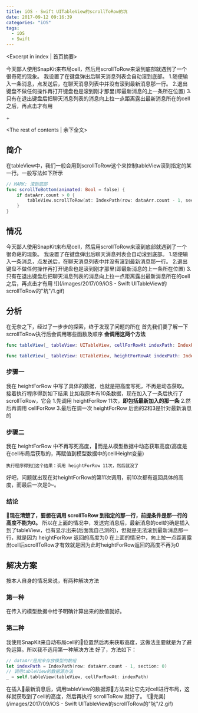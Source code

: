 ```yaml
---
title: iOS - Swift UITableView的scrollToRow的坑
date: 2017-09-12 09:16:39
categories: "iOS"
tags:
  - iOS
  - Swift
---
```


<Excerpt in index | 首页摘要> 

今天鄙人使用SnapKit来布局cell，然后用scrollToRow来滚到底部就遇到了一个很奇葩的现象。
我设置了在键盘弹出后聊天消息列表会自动滚到底部。
1.随便输入一条消息，点发送后，在聊天消息列表中并没有滚到最新消息那一行。
2.退出键盘不做任何操作再打开键盘也是滚到刚才那里(即最新消息的上一条所在位置)
3.只有在退出键盘后把聊天消息列表的消息向上拉一点距离露出最新消息所在的cell之后，再点击才有用

+<!-- more -->

<The rest of contents | 余下全文>

## 简介
在tableView中，我们一般会用到scrollToRow这个来控制tableView滚到指定的某一行。一般写法如下所示
```swift
// MARK: 滚到底部
func scrollToBottom(animated: Bool = false) {
    if dataArr.count > 0 {
        tableView.scrollToRow(at: IndexPath(row: dataArr.count - 1, section: 0), at: .bottom, animated: animated)
    }
}
```
## 情况
今天鄙人使用SnapKit来布局cell，然后用scrollToRow来滚到底部就遇到了一个很奇葩的现象。
我设置了在键盘弹出后聊天消息列表会自动滚到底部。
1.随便输入一条消息，点发送后，在聊天消息列表中并没有滚到最新消息那一行。
2.退出键盘不做任何操作再打开键盘也是滚到刚才那里(即最新消息的上一条所在位置)
3.只有在退出键盘后把聊天消息列表的消息向上拉一点距离露出最新消息所在的cell之后，再点击才有用
![](/images/2017/09/iOS - Swift UITableView的scrollToRow的"坑"/1.gif)

## 分析
在无奈之下，经过了一步步的探索，终于发现了问题的所在
首先我们要了解一下scrollToRow执行后会调用哪些函数及顺序
**会调用这两个方法**
```swift
func tableView(_ tableView: UITableView, cellForRowAt indexPath: IndexPath) -> UITableViewCell
```
```swift
func tableView(_ tableView: UITableView, heightForRowAt indexPath: IndexPath) -> CGFloat
```
### 步骤一
我在 heightForRow 中写了具体的数据，也就是把高度写死，不再是动态获取。接着执行程序得到如下结果
比如我原本有10条数据，现在加入了一条后执行了scrollToRow，它会
1.先调用 heightForRow 11次，**即包括最新加入的那一条**
2.然后再调用 cellForRow
3.最后在调一次 heightForRow
后面的2和3是针对最新消息的
### 步骤二
我在 heightForRow 中不再写死高度，而是从模型数据中动态获取高度(高度是在cell布局后获取的，再赋值到模型数据中的cellHeight变量)
```
执行程序得到这个结果：调用 heightForRow 11次，然后就没了
```
好吧，问题就出现在对heightForRow的第11次调用，前10次都有返回具体的高度，而最后一次是0~。
### 结论
**现在清楚了，要想在调用 scrollToRow 到指定的那一行，前提条件是那一行的高度不能为0。**
所以在上面的情况中，发送完消息后，最新消息的cell的确是插入到了tableView，也有显示出来(后面我自己测的)，但就是无法滚到最新消息那一行，就是因为 heightForRow 返回的高度为0
在上面的情况中，向上拉一点距离露出cell后scrollToRow才有效就是因为此时heightForRow返回的高度不再为0
## 解决方案
按本人自身的情况来说，有两种解决方法
### 第一种
在传入的模型数据中给予明确计算出来的数值就好。
### 第二种
我使用SnapKit来自动布局cell的位置然后再来获取高度，这做法主要就是为了避免运算。所以我不选用第一种解决方法
好了，方法如下：
```swift
// dataArr是用来存放模型的数组
let indexPath = IndexPath(row: dataArr.count - 1, section: 0)
// 调用tableView的数据源办法
_ = self.tableView(tableView, cellForRowAt: indexPath)
```
在插入最新消息后，调用tableView的数据源方法来让它先对cell进行布局，这样就获取到了cell的高度，然后再执行 scrollToRow 就好了。
![完美](/images/2017/09/iOS - Swift UITableView的scrollToRow的"坑"/2.gif)